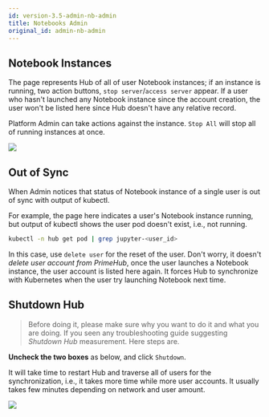 ```yaml
---
id: version-3.5-admin-nb-admin
title: Notebooks Admin
original_id: admin-nb-admin
---
```



## Notebook Instances

The page represents Hub of all of user Notebook instances; if an instance is running, two action buttons, `stop server`/`access server` appear. If a user who hasn't launched any Notebook instance since the account creation, the user won't be listed here since Hub doesn't have any relative record.

Platform Admin can take actions against the instance. `Stop All` will stop all of running instances at once.

![](assets/nb-admin-list.png)

## Out of Sync

When Admin notices that status of Notebook instance of a single user is out of sync with output of kubectl.

For example, the page here indicates a user's Notebook instance running, but output of kubectl shows the user pod doesn't exist, i.e., not running.

```bash
kubectl -n hub get pod | grep jupyter-<user_id>
```

In this case, use `delete user` for the reset of the user. Don't worry, it doesn't *delete user account from PrimeHub*, once the user launches a Notebook instance, the user account is listed here again. It forces Hub to synchronize with Kubernetes  when the user try launching Notebook next time.



## Shutdown Hub

>Before doing it, please make sure why you want to do it and what you are doing.
>If you seen any troubleshooting guide suggesting *Shutdown Hub* measurement. Here steps are.

**Uncheck the two boxes** as below, and click `Shutdown`.

It will take time to restart Hub and traverse all of users for the synchronization, i.e., it takes more time while more user accounts. It usually takes few minutes depending on network and user amount.

![](assets/nb-admin-shutdown.png)
